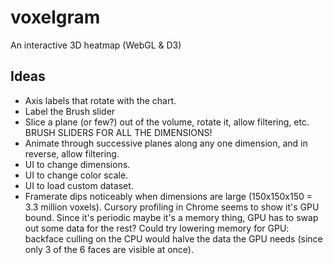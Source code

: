 # voxelgram
An interactive 3D heatmap (WebGL &amp; D3)

## Ideas
* Axis labels that rotate with the chart.
* Label the Brush slider
* Slice a plane (or few?) out of the volume, rotate it, allow filtering, etc. BRUSH SLIDERS FOR ALL THE DIMENSIONS!
* Animate through successive planes along any one dimension, and in reverse, allow filtering.
* UI to change dimensions.
* UI to change color scale.
* UI to load custom dataset.
* Framerate dips noticeably when dimensions are large (150x150x150 = 3.3 million voxels). Cursory profiling in Chrome seems to show it's GPU bound. Since it's periodic maybe it's a memory thing, GPU has to swap out some data for the rest? Could try lowering memory for GPU: backface culling on the CPU would halve the data the GPU needs (since only 3 of the 6 faces are visible at once).